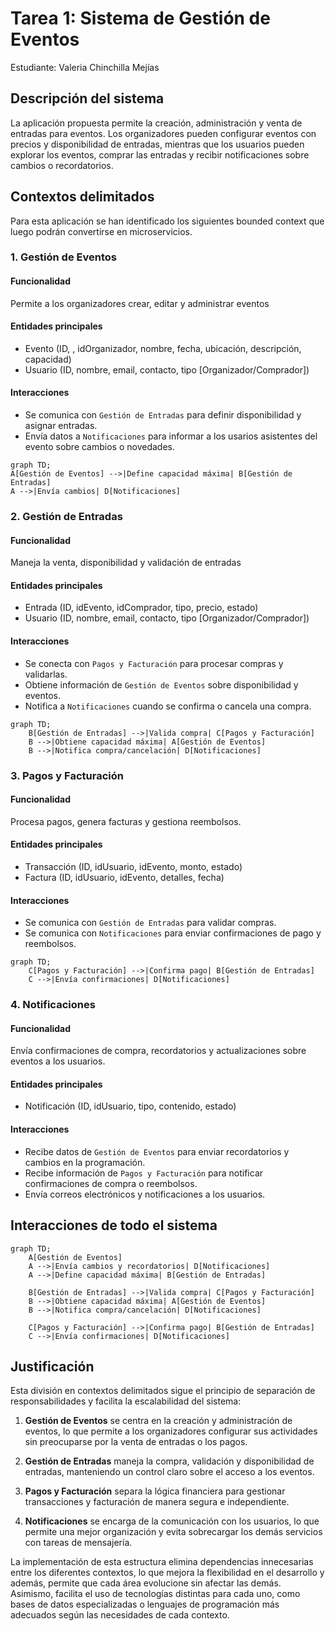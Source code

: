# Tarea 1: Sistema de Gestión de Eventos

Estudiante: Valeria Chinchilla Mejías

## Descripción del sistema

La aplicación propuesta permite la creación, administración y venta de entradas para eventos. Los organizadores pueden configurar eventos con precios y disponibilidad de entradas, mientras que los usuarios pueden explorar los eventos, comprar las entradas y recibir notificaciones sobre cambios o recordatorios.

## Contextos delimitados

Para esta aplicación se han identificado los siguientes bounded context que luego podrán convertirse en microservicios.

### 1. Gestión de Eventos

#### Funcionalidad

Permite a los organizadores crear, editar y administrar eventos

#### Entidades principales

- Evento (ID, , idOrganizador, nombre, fecha, ubicación, descripción, capacidad)
- Usuario (ID, nombre, email, contacto, tipo [Organizador/Comprador])

#### Interacciones

- Se comunica con `Gestión de Entradas` para definir disponibilidad y asignar entradas.
- Envía datos a `Notificaciones` para informar a los usarios asistentes del evento sobre cambios o novedades.

```mermaid
graph TD;
A[Gestión de Eventos] -->|Define capacidad máxima| B[Gestión de Entradas]
A -->|Envía cambios| D[Notificaciones]
```

### 2. Gestión de Entradas

#### Funcionalidad

Maneja la venta, disponibilidad y validación de entradas

#### Entidades principales

- Entrada (ID, idEvento, idComprador, tipo, precio, estado)
- Usuario (ID, nombre, email, contacto, tipo [Organizador/Comprador])

#### Interacciones

- Se conecta con `Pagos y Facturación` para procesar compras y validarlas.
- Obtiene información de `Gestión de Eventos` sobre disponibilidad y eventos.
- Notifica a `Notificaciones` cuando se confirma o cancela una compra.

```mermaid
graph TD;
    B[Gestión de Entradas] -->|Valida compra| C[Pagos y Facturación]
    B -->|Obtiene capacidad máxima| A[Gestión de Eventos]
    B -->|Notifica compra/cancelación| D[Notificaciones]
```

### 3. Pagos y Facturación

#### Funcionalidad

Procesa pagos, genera facturas y gestiona reembolsos.

#### Entidades principales

- Transacción (ID, idUsuario, idEvento, monto, estado)
- Factura (ID, idUsuario, idEvento, detalles, fecha)

#### Interacciones

- Se comunica con `Gestión de Entradas` para validar compras.
- Se comunica con `Notificaciones` para enviar confirmaciones de pago y reembolsos.

```mermaid
graph TD;
    C[Pagos y Facturación] -->|Confirma pago| B[Gestión de Entradas]
    C -->|Envía confirmaciones| D[Notificaciones]
```

### 4. Notificaciones

#### Funcionalidad

Envía confirmaciones de compra, recordatorios y actualizaciones sobre eventos a los usuarios.

#### Entidades principales

- Notificación (ID, idUsuario, tipo, contenido, estado)

#### Interacciones

- Recibe datos de `Gestión de Eventos` para enviar recordatorios y cambios en la programación.
- Recibe información de `Pagos y Facturación` para notificar confirmaciones de compra o reembolsos.
- Envía correos electrónicos y notificaciones a los usuarios.

## Interacciones de todo el sistema

```mermaid
graph TD;
    A[Gestión de Eventos]
    A -->|Envía cambios y recordatorios| D[Notificaciones]
    A -->|Define capacidad máxima| B[Gestión de Entradas]

    B[Gestión de Entradas] -->|Valida compra| C[Pagos y Facturación]
    B -->|Obtiene capacidad máxima| A[Gestión de Eventos]
    B -->|Notifica compra/cancelación| D[Notificaciones]

    C[Pagos y Facturación] -->|Confirma pago| B[Gestión de Entradas]
    C -->|Envía confirmaciones| D[Notificaciones]
```

## Justificación

Esta división en contextos delimitados sigue el principio de separación de responsabilidades y facilita la escalabilidad del sistema:

1. **Gestión de Eventos** se centra en la creación y administración de eventos, lo que permite a los organizadores configurar sus actividades sin preocuparse por la venta de entradas o los pagos.

2. **Gestión de Entradas** maneja la compra, validación y disponibilidad de entradas, manteniendo un control claro sobre el acceso a los eventos.

3. **Pagos y Facturación** separa la lógica financiera para gestionar transacciones y facturación de manera segura e independiente.

4. **Notificaciones** se encarga de la comunicación con los usuarios, lo que permite una mejor organización y evita sobrecargar los demás servicios con tareas de mensajería.

La implementación de esta estructura elimina dependencias innecesarias entre los diferentes contextos, lo que mejora la flexibilidad en el desarrollo y además, permite que cada área evolucione sin afectar las demás. Asimismo, facilita el uso de tecnologías distintas para cada uno, como bases de datos especializadas o lenguajes de programación más adecuados según las necesidades de cada contexto.
